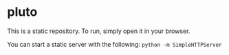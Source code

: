 # pluto

This is a static repository.  To run, simply open it in your browser.

You can start a static server with the following: `python -m SimpleHTTPServer`
